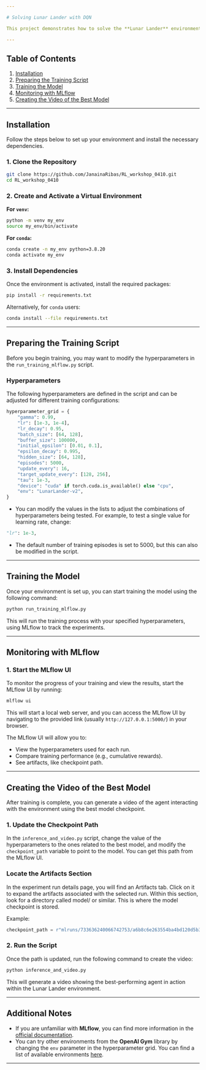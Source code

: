 ```yaml
---

# Solving Lunar Lander with DQN

This project demonstrates how to solve the **Lunar Lander** environment using **Deep Q-Networks (DQN)**. It includes the training process, hyperparameter tuning, result visualization with **MLflow**, and video creation.

---
```


## Table of Contents

1. [Installation](#installation)
2. [Preparing the Training Script](#preparing-the-training-script)
3. [Training the Model](#training-the-model)
4. [Monitoring with MLflow](#monitoring-with-mlflow)
5. [Creating the Video of the Best Model](#creating-the-video-of-the-best-model)

---

## Installation

Follow the steps below to set up your environment and install the necessary dependencies.

### 1. Clone the Repository

```bash
git clone https://github.com/JanainaRibas/RL_workshop_0410.git
cd RL_workshop_0410
```

### 2. Create and Activate a Virtual Environment

**For `venv`:**

```bash
python -m venv my_env
source my_env/bin/activate
```

**For `conda`:**

```bash
conda create -n my_env python=3.8.20
conda activate my_env
```

### 3. Install Dependencies

Once the environment is activated, install the required packages:

```bash
pip install -r requirements.txt
```

Alternatively, for `conda` users:

```bash
conda install --file requirements.txt
```

---

## Preparing the Training Script

Before you begin training, you may want to modify the hyperparameters in the `run_training_mlflow.py` script.

### Hyperparameters

The following hyperparameters are defined in the script and can be adjusted for different training configurations:

```python
hyperparameter_grid = {
    "gamma": 0.99,
    "lr": [1e-3, 1e-4],
    "lr_decay": 0.95,
    "batch_size": [64, 128],
    "buffer_size": 100000,
    "initial_epsilon": [0.01, 0.1],
    "epsilon_decay": 0.995,
    "hidden_size": [64, 128],
    "episodes": 5000,
    "update_every": 16,
    "target_update_every": [128, 256],
    "tau": 1e-3,
    "device": "cuda" if torch.cuda.is_available() else "cpu",
    "env": "LunarLander-v2",
}
```

- You can modify the values in the lists to adjust the combinations of hyperparameters being tested. For example, to test a single value for learning rate, change:

```python
"lr": 1e-3,
```

- The default number of training episodes is set to 5000, but this can also be modified in the script.

---

## Training the Model

Once your environment is set up, you can start training the model using the following command:

```bash
python run_training_mlflow.py
```

This will run the training process with your specified hyperparameters, using MLflow to track the experiments.

---

## Monitoring with MLflow

### 1. Start the MLflow UI

To monitor the progress of your training and view the results, start the MLflow UI by running:

```bash
mlflow ui
```

This will start a local web server, and you can access the MLflow UI by navigating to the provided link (usually `http://127.0.0.1:5000/`) in your browser.

The MLflow UI will allow you to:

- View the hyperparameters used for each run.
- Compare training performance (e.g., cumulative rewards).
- See artifacts, like checkpoint path.

---

## Creating the Video of the Best Model

After training is complete, you can generate a video of the agent interacting with the environment using the best model checkpoint.

### 1. Update the Checkpoint Path

In the `inference_and_video.py` script, change the value of the hyperparameters to the ones related to the best model, and modify the `checkpoint_path` variable to point to the model. You can get this path from the MLflow UI.

### Locate the Artifacts Section
In the experiment run details page, you will find an Artifacts tab. Click on it to expand the artifacts associated with the selected run. Within this section, look for a directory called model/ or similar. This is where the model checkpoint is stored.

Example:

```python
checkpoint_path = r"mlruns/733636240066742753/a6b8c6e263554ba4bd120d5b3585c5c7/artifacts/model/"
```

### 2. Run the Script

Once the path is updated, run the following command to create the video:

```bash
python inference_and_video.py
```

This will generate a video showing the best-performing agent in action within the Lunar Lander environment.

---

## Additional Notes

- If you are unfamiliar with **MLflow**, you can find more information in the [official documentation](https://www.mlflow.org/docs/latest/index.html).
- You can try other environments from the **OpenAI Gym** library by changing the `env` parameter in the hyperparameter grid. You can find a list of available environments [here](https://gymnasium.farama.org/).

---


